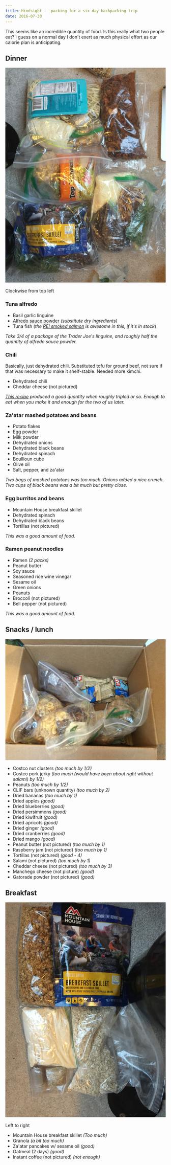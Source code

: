 ```yaml
---
title: Hindsight -- packing for a six day backpacking trip
date: 2016-07-30
---
```


This seems like an incredible quantity of food. Is this really what two people eat? I guess on a normal day I don't exert as much physical effort as our calorie plan is anticipating.

## Dinner

![Dinner photo](/images/2016-07-21/dinner.JPG)

Clockwise from top left

### Tuna alfredo

* Basil garlic linguine
* [Alfredo sauce powder](http://www.food.com/recipe/alfredo-sauce-mix-381157) *(substitute dry ingredients)*
* Tuna fish (*the [REI smoked salmon](https://www.rei.com/product/761630/seabear-smoked-salmon-35-oz) is awesome in this, if it's in stock*)

*Take 3/4 of a package of the Trader Joe's linguine, and roughly half the quantity of alfredo sauce powder.*

### Chili

Basically, just dehydrated chili. Substituted tofu for ground beef, not sure if that was necessary to make it shelf-stable. Needed more kimchi.

* Dehydrated chili
* Cheddar cheese (not pictured)

*[This recipe](http://www.trail.recipes/recipes/trail-chili/) produced a good quantity when roughly tripled or so. Enough to eat when you make it and enough for the two of us later.*

### Za'atar mashed potatoes and beans

* Potato flakes
* Egg powder
* Milk powder
* Dehydrated onions
* Dehydrated black beans
* Dehydrated spinach
* Boullioun cube
* Olive oil
* Salt, pepper, and za'atar

*Two bags of mashed potatoes was too much. Onions added a nice crunch. Two cups of black beans was a bit much but pretty close.*

### Egg burritos and beans

* Mountain House breakfast skillet
* Dehydrated spinach
* Dehydrated black beans
* Tortillas (not pictured)

*This was a good amount of food.*

### Ramen peanut noodles

* Ramen *(2 packs)*
* Peanut butter
* Soy sauce
* Seasoned rice wine vinegar
* Sesame oil
* Green onions
* Peanuts
* Broccoli (not pictured)
* Bell pepper (not pictured)

*This was a good amount of food.*

## Snacks / lunch

![Lunch photo](/images/2016-07-21/lunch.JPG)

* Costco nut clusters *(too much by 1/2)*
* Costco pork jerky *(too much (would have been about right without salami) by 1/2)*
* Peanuts *(too much by 1/2)*
* CLIF bars (unknown quantity) *(too much by 2)*
* Dried bananas *(too much by 1)*
* Dried apples *(good)*
* Dried blueberries *(good)*
* Dried persimmons *(good)*
* Dried kiwifruit *(good)*
* Dried apricots *(good)*
* Dried ginger *(good)*
* Dried cranberries *(good)*
* Dried mango *(good)*
* Peanut butter (not pictured) *(too much by 1)*
* Raspberry jam (not pictured) *(too much by 1)*
* Tortillas (not pictured) *(good - 4)*
* Salami (not pictured) *(too much by 1)*
* Cheddar cheese (not pictured) *(too much by 3)*
* Manchego cheese (not picture) *(good)*
* Gatorade powder (not pictured) *(good)*

## Breakfast

![Breakfast photo](/images/2016-07-21/breakfast.JPG)

Left to right

* Mountain House breakfast skillet *(Too much)*
* Granola *(a bit too much)*
* Za'atar pancakes w/ sesame oil *(good)*
* Oatmeal (2 days) *(good)*
* Instant coffee (not pictured) *(not enough)*